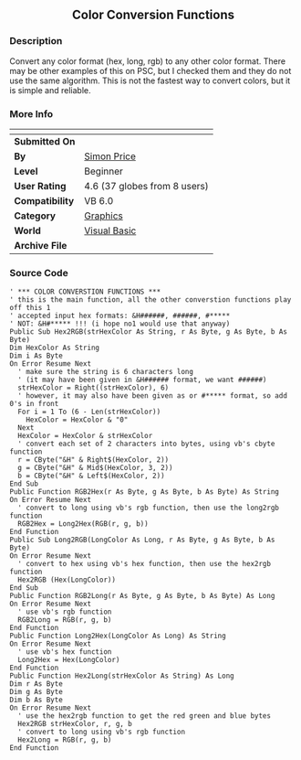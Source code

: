 ﻿<div align="center">

## Color Conversion Functions


</div>

### Description

Convert any color format (hex, long, rgb) to any other color format. There may be other examples of this on PSC, but I checked them and they do not use the same algorithm. This is not the fastest way to convert colors, but it is simple and reliable.
 
### More Info
 


<span>             |<span>
---                |---
**Submitted On**   |
**By**             |[Simon Price](https://github.com/Planet-Source-Code/PSCIndex/blob/master/ByAuthor/simon-price.md)
**Level**          |Beginner
**User Rating**    |4.6 (37 globes from 8 users)
**Compatibility**  |VB 6\.0
**Category**       |[Graphics](https://github.com/Planet-Source-Code/PSCIndex/blob/master/ByCategory/graphics__1-46.md)
**World**          |[Visual Basic](https://github.com/Planet-Source-Code/PSCIndex/blob/master/ByWorld/visual-basic.md)
**Archive File**   |[](https://github.com/Planet-Source-Code/simon-price-color-conversion-functions__1-26213/archive/master.zip)





### Source Code

```
' *** COLOR CONVERSTION FUNCTIONS ***
' this is the main function, all the other converstion functions play off this 1
' accepted input hex formats: &H######, ######, #*****
' NOT: &H#***** !!! (i hope no1 would use that anyway)
Public Sub Hex2RGB(strHexColor As String, r As Byte, g As Byte, b As Byte)
Dim HexColor As String
Dim i As Byte
On Error Resume Next
  ' make sure the string is 6 characters long
  ' (it may have been given in &H###### format, we want ######)
  strHexColor = Right((strHexColor), 6)
  ' however, it may also have been given as or #***** format, so add 0's in front
  For i = 1 To (6 - Len(strHexColor))
    HexColor = HexColor & "0"
  Next
  HexColor = HexColor & strHexColor
  ' convert each set of 2 characters into bytes, using vb's cbyte function
  r = CByte("&H" & Right$(HexColor, 2))
  g = CByte("&H" & Mid$(HexColor, 3, 2))
  b = CByte("&H" & Left$(HexColor, 2))
End Sub
Public Function RGB2Hex(r As Byte, g As Byte, b As Byte) As String
On Error Resume Next
  ' convert to long using vb's rgb function, then use the long2rgb function
  RGB2Hex = Long2Hex(RGB(r, g, b))
End Function
Public Sub Long2RGB(LongColor As Long, r As Byte, g As Byte, b As Byte)
On Error Resume Next
  ' convert to hex using vb's hex function, then use the hex2rgb function
  Hex2RGB (Hex(LongColor))
End Sub
Public Function RGB2Long(r As Byte, g As Byte, b As Byte) As Long
On Error Resume Next
  ' use vb's rgb function
  RGB2Long = RGB(r, g, b)
End Function
Public Function Long2Hex(LongColor As Long) As String
On Error Resume Next
  ' use vb's hex function
  Long2Hex = Hex(LongColor)
End Function
Public Function Hex2Long(strHexColor As String) As Long
Dim r As Byte
Dim g As Byte
Dim b As Byte
On Error Resume Next
  ' use the hex2rgb function to get the red green and blue bytes
  Hex2RGB strHexColor, r, g, b
  ' convert to long using vb's rgb function
  Hex2Long = RGB(r, g, b)
End Function
```


